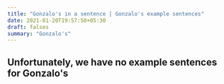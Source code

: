 ```yaml
---
title: "Gonzalo's in a sentence | Gonzalo's example sentences"
date: 2021-01-20T19:57:50+05:30
draft: falses
summary: "Gonzalo's"
---
```

## Unfortunately, we have no example sentences for Gonzalo's                 
